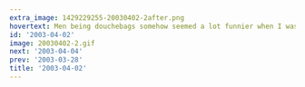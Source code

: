```yaml
---
extra_image: 1429229255-20030402-2after.png
hovertext: Men being douchebags somehow seemed a lot funnier when I was 21...
id: '2003-04-02'
image: 20030402-2.gif
next: '2003-04-04'
prev: '2003-03-28'
title: '2003-04-02'
---
```

